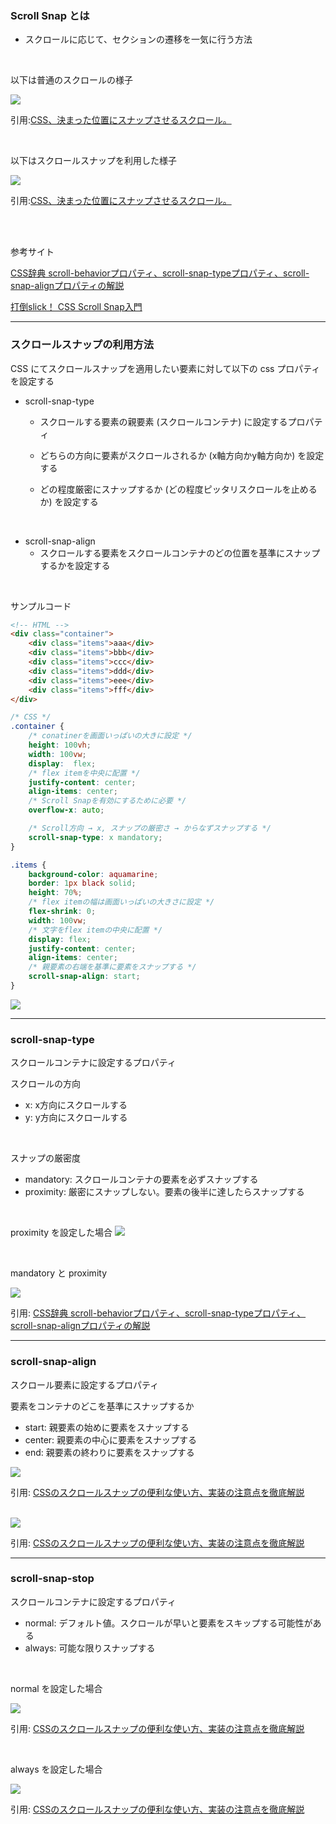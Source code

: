 ### Scroll Snap とは

- スクロールに応じて、セクションの遷移を一気に行う方法

<br>

以下は普通のスクロールの様子

<img src="./img/Normal-Scroll_1.gif" />

引用:[CSS、決まった位置にスナップさせるスクロール。](https://fuuno.net/web/snap/snap.html)

<br>

以下はスクロールスナップを利用した様子

<img src="./img/Scroll-Snap_1.gif" />

引用:[CSS、決まった位置にスナップさせるスクロール。](https://fuuno.net/web/snap/snap.html)

<br>
<br>

参考サイト

[CSS辞典 scroll-behaviorプロパティ、scroll-snap-typeプロパティ、scroll-snap-alignプロパティの解説](https://kcfran.com/2022/06/28/css-dictionary-scroll-behavior-snap-type-align/)

[打倒slick！ CSS Scroll Snap入門](https://qiita.com/boseki/items/edc882ac61f4d8132091)

---

### スクロールスナップの利用方法

CSS にてスクロールスナップを適用したい要素に対して以下の css プロパティを設定する

- scroll-snap-type
    - スクロールする要素の親要素 (スクロールコンテナ) に設定するプロパティ

    - どちらの方向に要素がスクロールされるか (x軸方向かy軸方向か) を設定する
    
    - どの程度厳密にスナップするか (どの程度ピッタリスクロールを止めるか) を設定する

<br>

- scroll-snap-align
    - スクロールする要素をスクロールコンテナのどの位置を基準にスナップするかを設定する


<br>

サンプルコード

```html
<!-- HTML -->
<div class="container">
    <div class="items">aaa</div>
    <div class="items">bbb</div>
    <div class="items">ccc</div>
    <div class="items">ddd</div>
    <div class="items">eee</div>
    <div class="items">fff</div>
</div>
```

```css
/* CSS */
.container {
    /* conatinerを画面いっぱいの大きに設定 */
    height: 100vh;
    width: 100vw;
    display:  flex;
    /* flex itemを中央に配置 */
    justify-content: center;
    align-items: center;
    /* Scroll Snapを有効にするために必要 */
    overflow-x: auto;

    /* Scroll方向 → x, スナップの厳密さ → からなずスナップする */
    scroll-snap-type: x mandatory;
}

.items {
    background-color: aquamarine;
    border: 1px black solid;
    height: 70%;
    /* flex itemの幅は画面いっぱいの大きさに設定 */
    flex-shrink: 0;
    width: 100vw;
    /* 文字をflex itemの中央に配置 */
    display: flex;
    justify-content: center;
    align-items: center;
    /* 親要素の右端を基準に要素をスナップする */
    scroll-snap-align: start;
}
```

<img src="./img/Scroll-Snap_2.gif" />

---

### scroll-snap-type

スクロールコンテナに設定するプロパティ

スクロールの方向
- x: x方向にスクロールする
- y: y方向にスクロールする

<br>

スナップの厳密度
- mandatory: スクロールコンテナの要素を必ずスナップする
- proximity: 厳密にスナップしない。要素の後半に達したらスナップする

<br>

proximity を設定した場合
<img src="./img/Scroll-Snap-Proximity_1.gif" />

<br>

mandatory と proximity

<img src="./img/Scroll-Snap_3.webp" />

引用: [CSS辞典 scroll-behaviorプロパティ、scroll-snap-typeプロパティ、scroll-snap-alignプロパティの解説](https://kcfran.com/2022/06/28/css-dictionary-scroll-behavior-snap-type-align/)

---

### scroll-snap-align

スクロール要素に設定するプロパティ

要素をコンテナのどこを基準にスナップするか
- start: 親要素の始めに要素をスナップする
- center: 親要素の中心に要素をスナップする
- end: 親要素の終わりに要素をスナップする

<img src="./img/Scroll-Snap-Align_1.png" />

引用: [CSSのスクロールスナップの便利な使い方、実装の注意点を徹底解説](https://coliss.com/articles/build-websites/operation/css/usecase-of-css-scroll-snap.html)

<br>

<img src="./img/Scroll-Snap-Align_2.png" />

引用: [CSSのスクロールスナップの便利な使い方、実装の注意点を徹底解説](https://coliss.com/articles/build-websites/operation/css/usecase-of-css-scroll-snap.html)

---

### scroll-snap-stop

スクロールコンテナに設定するプロパティ

- normal: デフォルト値。スクロールが早いと要素をスキップする可能性がある
- always: 可能な限りスナップする

<br>

normal を設定した場合

<img src="./img/Scroll-Snap-Stop_1.gif" />

引用: [CSSのスクロールスナップの便利な使い方、実装の注意点を徹底解説](https://coliss.com/articles/build-websites/operation/css/usecase-of-css-scroll-snap.html)

<br>

always を設定した場合

<img src="./img/Scroll-Snap-Stop_2.gif" />

引用: [CSSのスクロールスナップの便利な使い方、実装の注意点を徹底解説](https://coliss.com/articles/build-websites/operation/css/usecase-of-css-scroll-snap.html)